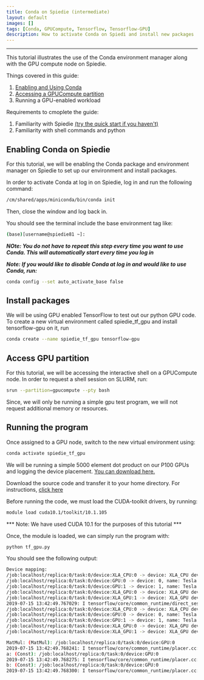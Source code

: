 ```yaml
--- 
title: Conda on Spiedie (intermediate)
layout: default 
images: []
tags: [Conda, GPUCompute, Tensorflow, Tensorflow-GPU]
description: How to activate Conda on Spiedi and install new packages
---
```


***   

This tutorial illustrates the use of the Conda environment manager along with the GPU compute node on Spiedie. 

Things covered in this guide: 

1. [Enabling and Using Conda](../docs/spiedie_conda.html)
2. [Accessing a GPUCompute partition](../docs/submitting_jobs.md)
3. Running a GPU-enabled workload

Requirements to cmoplete the guide: 

1. Familiarity with Spiedie [(try the quick start if you haven't)](quick_start.md)
2. Familiarity with shell commands and python 

## Enabling Conda on Spiedie

For this tutorial, we will be enabling the Conda package and environment manager on Spiedie to set up our environment and install packages. 

In order to activate Conda at log in on Spiedie, log in and run the following command: 

``` bash
/cm/shared/apps/miniconda/bin/conda init
```

Then, close the window and log back in. 

You should see the terminal include the base environment tag like: 

```bash
(base)[username@spiedie81 ~]:
```
***NOte: You do not have to repeat this step every time you want to use Conda. This will automatically start every time you log in***

***Note: If you would like to disable Conda at log in and would like to use Conda, run:*** 



```bash 
conda config --set auto_activate_base false
```



## Install packages

We will be using GPU enabled TensorFlow to test out our python GPU code. To create a new virtual environment called spiedie_tf_gpu and install tensorflow-gpu on it, run 
``` bash
conda create --name spiedie_tf_gpu tensorflow-gpu
```



## Access GPU partition

For this tutorial, we will be accessing the interactive shell on a GPUCompute node. In order to request a shell session on SLURM, run: 

``` bash 
srun --partition=gpucompute --pty bash
```

Since, we will only be running a simple gpu test program, we will not request additional memory or resources. 


## Running the program

Once assigned to a GPU node, switch to the new virtual environment using:

``` bash
conda activate spiedie_tf_gpu
```

We will be running a simple 5000 element dot product on our P100 GPUs and logging the device placement.  <a href="code/tf_gpu.py">You can download here.</a> 

Download the source code and transfer it to your home directory. For instructions, [click here](../docs/data_transfer.html)


Before running the code, we must load the CUDA-toolkit drivers, by running: 

```bash
module load cuda10.1/toolkit/10.1.105
```

*** Note: We have used CUDA 10.1 for the purposes of this tutorial ***


Once, the module is loaded, we can simply run the program with: 


``` bash
python tf_gpu.py 
```


You should see the following output: 

``` bash 
Device mapping:
/job:localhost/replica:0/task:0/device:XLA_CPU:0 -> device: XLA_CPU device
/job:localhost/replica:0/task:0/device:GPU:0 -> device: 0, name: Tesla P100-PCIE-12GB, pci bus id: 0000:82:00.0, compute capability: 6.0
/job:localhost/replica:0/task:0/device:GPU:1 -> device: 1, name: Tesla P100-PCIE-12GB, pci bus id: 0000:83:00.0, compute capability: 6.0
/job:localhost/replica:0/task:0/device:XLA_GPU:0 -> device: XLA_GPU device
/job:localhost/replica:0/task:0/device:XLA_GPU:1 -> device: XLA_GPU device
2019-07-15 13:42:49.767029: I tensorflow/core/common_runtime/direct_session.cc:317] Device mapping:
/job:localhost/replica:0/task:0/device:XLA_CPU:0 -> device: XLA_CPU device
/job:localhost/replica:0/task:0/device:GPU:0 -> device: 0, name: Tesla P100-PCIE-12GB, pci bus id: 0000:82:00.0, compute capability: 6.0
/job:localhost/replica:0/task:0/device:GPU:1 -> device: 1, name: Tesla P100-PCIE-12GB, pci bus id: 0000:83:00.0, compute capability: 6.0
/job:localhost/replica:0/task:0/device:XLA_GPU:0 -> device: XLA_GPU device
/job:localhost/replica:0/task:0/device:XLA_GPU:1 -> device: XLA_GPU device

MatMul: (MatMul): /job:localhost/replica:0/task:0/device:GPU:0
2019-07-15 13:42:49.768241: I tensorflow/core/common_runtime/placer.cc:1059] MatMul: (MatMul)/job:localhost/replica:0/task:0/device:GPU:0
a: (Const): /job:localhost/replica:0/task:0/device:GPU:0
2019-07-15 13:42:49.768275: I tensorflow/core/common_runtime/placer.cc:1059] a: (Const)/job:localhost/replica:0/task:0/device:GPU:0
b: (Const): /job:localhost/replica:0/task:0/device:GPU:0
2019-07-15 13:42:49.768300: I tensorflow/core/common_runtime/placer.cc:1059] b: (Const)/job:localhost/replica:0/task:0/device:GPU:0
```

